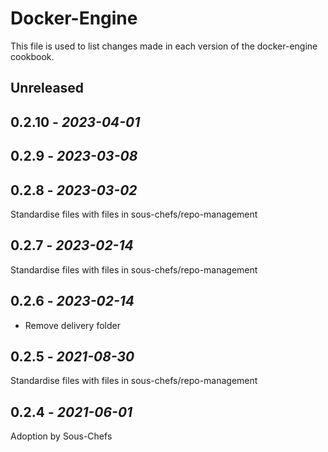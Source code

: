 # Docker-Engine

This file is used to list changes made in each version of the docker-engine cookbook.

## Unreleased

## 0.2.10 - *2023-04-01*

## 0.2.9 - *2023-03-08*

## 0.2.8 - *2023-03-02*

Standardise files with files in sous-chefs/repo-management

## 0.2.7 - *2023-02-14*

Standardise files with files in sous-chefs/repo-management

## 0.2.6 - *2023-02-14*

- Remove delivery folder

## 0.2.5 - *2021-08-30*

Standardise files with files in sous-chefs/repo-management

## 0.2.4 - *2021-06-01*

Adoption by Sous-Chefs
